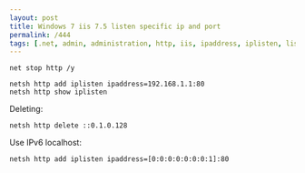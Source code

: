```yaml
---
layout: post
title: Windows 7 iis 7.5 listen specific ip and port
permalink: /444
tags: [.net, admin, administration, http, iis, ipaddress, iplisten, listen, netsh, port, server, w3w]
---
```


    net stop http /y

    netsh http add iplisten ipaddress=192.168.1.1:80
    netsh http show iplisten

Deleting:

    netsh http delete ::0.1.0.128

Use IPv6 localhost:

    netsh http add iplisten ipaddress=[0:0:0:0:0:0:0:1]:80
